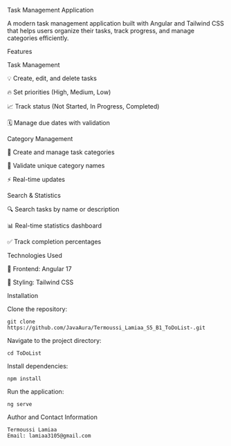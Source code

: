 Task Management Application

A modern task management application built with Angular and Tailwind CSS that helps users organize their tasks, track progress, and manage categories efficiently.

Features

Task Management

💡 Create, edit, and delete tasks

🔥 Set priorities (High, Medium, Low)

📈 Track status (Not Started, In Progress, Completed)

🗓️ Manage due dates with validation

Category Management

📂 Create and manage task categories

🔑 Validate unique category names

⚡ Real-time updates

Search & Statistics

🔍 Search tasks by name or description

📊 Real-time statistics dashboard

✅ Track completion percentages

Technologies Used

🎨 Frontend: Angular 17

💅 Styling: Tailwind CSS

Installation

Clone the repository:

    git clone https://github.com/JavaAura/Termoussi_Lamiaa_S5_B1_ToDoList-.git
Navigate to the project directory:

    cd ToDoList

Install dependencies:

    npm install

Run the application:

    ng serve


Author and Contact Information

    Termoussi Lamiaa 
    Email: lamiaa3105@gmail.com
